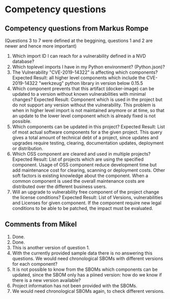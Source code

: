# Competency questions

## Competency questions from Markus Rompe

(Questions 3 to 7 were defined at the beggining, questions 1 and 2 are newer and hence more important)

1. Which import ID I can reach for a vulnerability defined in a NVD database?
2. Which toplevel imports I have in my Python environment? (Python.json)?
3. The Vulnerability "CVE-2019-14322" is affecting which components? Expected Result: all higher level components which include the CVE-2019-14322 "werkzeug" python library in version below 0.15.5
4. Which component prevents that this artifact (docker-image) can be updated to a version without known vulnerabilities with minimal changes? Expected Result: Component which is used in the project but do not support any version without the vulnerability. This problem is when in higher level import is not maintained anymore or at time, so that an update to the lower level component which is already fixed is not possible.
5. Which components can be updated in this project? Expected Result: List of most actual software components for a the given project. This query gives a total amount of technical debt of a project, since updates and upgrades require testing, clearing, documentation updates, deployment or distribution.
6. Which OSS component are cleared and used in multiple projects? Expected Result: List of projects which are using the specified component. Usage of OSS component reduce development time but add maintenance cost for clearing, scanning or deployment costs. Other soft factors is existing knowledge about the component. When a common component is used the overall maintenance costs are distributed over the different business users.
7. Will an upgrade to vulnerability free component of the project change the license conditions? Expected Result: List of Versions, vulnerabilities and Licenses for given component. If the component require new legal conditions to be able to be patched, the impact must be evaluated.

## Comments from Mikel

1. Done.
2. Done.
3. This is another version of question 1.
4. With the currently provided sample data there is no answering this questions. We would need chronological SBOMs with different versions for each component?
5. It is not possible to know from the SBOMs which components can be updated, since the SBOM only has a piined version: how do we know if there is a new version available?
6. Project information has not been provided with the SBOMs.
7. We would need chronological SBOMs again, to check different versions.
